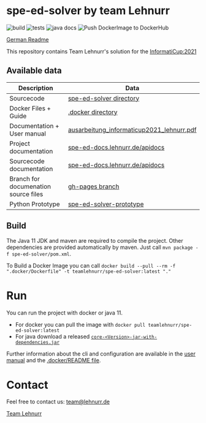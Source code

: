 # spe-ed-solver by team Lehnurr

![build](https://github.com/Lehnurr/spe-ed-solver/workflows/Build/badge.svg)
![tests](https://github.com/Lehnurr/spe-ed-solver/workflows/Tests/badge.svg)
![java docs](https://github.com/Lehnurr/spe-ed-solver/workflows/Update%20Html%20JavaDocs/badge.svg?event=push)
![Push DockerImage to DockerHub](https://github.com/Lehnurr/spe-ed-solver/workflows/Push%20DockerImage%20to%20DockerHub/badge.svg)

[German Readme](README.de-DE.md)

This repository contains Team Lehnurr's solution for the [InformatiCup:2021](https://github.com/informatiCup/informatiCup2021)


## Available data
Description | Data
------------ | -------------
Sourcecode | [spe-ed-solver directory](spe-ed-solver)
Docker Files + Guide | [.docker directory](.docker)
Documentation + User manual | [ausarbeitung_informaticup2021_lehnurr.pdf](elaboration/ausarbeitung_informaticup2021_lehnurr.pdf)
Project documentation | [spe-ed-docs.lehnurr.de/apidocs](https://spe-ed-docs.lehnurr.de/index.html)
Sourcecode documentation | [spe-ed-docs.lehnurr.de/apidocs](https://spe-ed-docs.lehnurr.de/apidocs/index.html)
Branch for documenation source files | [gh-pages branch](https://github.com/Lehnurr/spe-ed-solver/tree/gh-pages)
Python Prototype | [spe-ed-solver-prototype](https://github.com/Lehnurr/spe-ed-solver-prototype)


## Build

The Java 11 JDK and maven are required to compile the project. Other dependencies are provided automatically by maven. Just call  `mvn package -f spe-ed-solver/pom.xml`.

To Build a Docker Image you can call `docker build --pull --rm -f ".docker/Dockerfile" -t teamlehnurr/spe-ed-solver:latest "."`

# Run
You can run the project with docker or java 11.

- For docker you can pull the image with `docker pull teamlehnurr/spe-ed-solver:latest`
- For java download a released [`core-<Version>-jar-with-dependencies.jar`](https://github.com/Lehnurr/spe-ed-solver/releases)
  
Further information about the cli and configuration are available in the [user manual](elaboration/ausarbeitung_informaticup2021_lehnurr.pdf) and the [.docker/README file](/.docker).

# Contact
Feel free to contact us: [team@lehnurr.de](mailto:team@lehnurr.de)

[Team Lehnurr](https://team.lehnurr.de)
